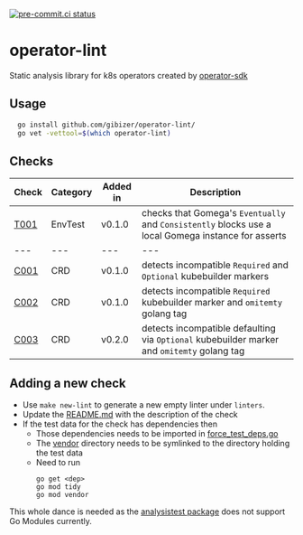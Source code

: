 [![pre-commit.ci status](https://results.pre-commit.ci/badge/github/gibizer/operator-lint/main.svg)](https://results.pre-commit.ci/latest/github/gibizer/operator-lint/main)
# operator-lint

Static analysis library for k8s operators created by [operator-sdk](https://sdk.operatorframework.io/)

## Usage
```bash
  go install github.com/gibizer/operator-lint/
  go vet -vettool=$(which operator-lint)
```

## Checks
| Check | Category | Added in | Description
|---|---|---|---|
| [T001](linters/envtest/T001) | EnvTest | v0.1.0 | checks that Gomega's `Eventually` and `Consistently` blocks use a local Gomega instance for asserts
|---|---|---|---|
| [C001](linters/crd/C001) | CRD | v0.1.0 | detects incompatible `Required` and `Optional` kubebuilder markers
| [C002](linters/crd/C002) | CRD | v0.1.0 | detects incompatible `Required` kubebuilder marker and `omitemty` golang tag
| [C003](linters/crd/C003) | CRD | v0.2.0 | detects incompatible defaulting via `Optional` kubebuilder marker and `omitemty` golang tag



## Adding a new check
- Use `make new-lint` to generate a new empty linter under `linters`.
- Update the [README.md](README.md) with the description of the check
- If the test data for the check has dependencies then
  - Those dependencies needs to be imported in
    [force_test_deps.go](force_test_deps.go)
  - The [vendor](vendor) directory needs to be symlinked to the directory
    holding the test data
  - Need to run
    ```shell
    go get <dep>
    go mod tidy
    go mod vendor
    ```
This whole dance is needed as the
[analysistest package](https://pkg.go.dev/golang.org/x/tools/go/analysis/analysistest)
does not support Go Modules currently.
